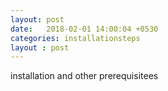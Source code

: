 ```yaml
---
layout: post
date:   2018-02-01 14:00:04 +0530
categories: installationsteps
layout : post
---
```



installation and other prerequisitees
